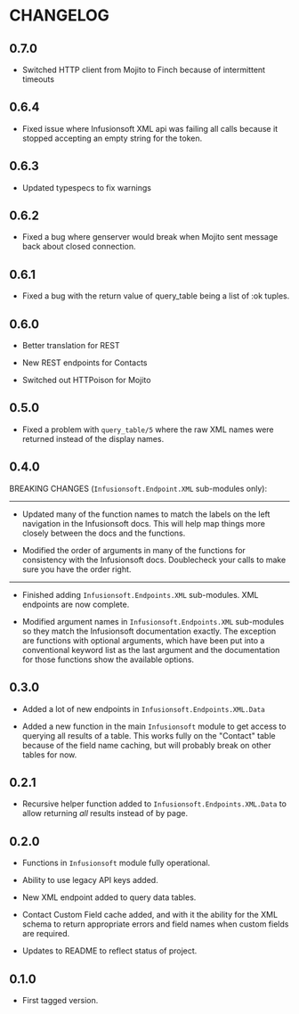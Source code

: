 CHANGELOG
=========
0.7.0
-----
* Switched HTTP client from Mojito to Finch because of intermittent timeouts

0.6.4
-----
* Fixed issue where Infusionsoft XML api was failing all calls because it stopped accepting an empty string for the token.

0.6.3
-----
* Updated typespecs to fix warnings

0.6.2
-----
* Fixed a bug where genserver would break when Mojito sent message back about closed connection.

0.6.1
-----
* Fixed a bug with the return value of query_table being a list of :ok tuples.

0.6.0
-----

* Better translation for REST

* New REST endpoints for Contacts

* Switched out HTTPoison for Mojito

0.5.0
-----

* Fixed a problem with `query_table/5` where the raw XML names were returned instead of the display names.


0.4.0
-----

BREAKING CHANGES (`Infusionsoft.Endpoint.XML` sub-modules only):
* **
* Updated many of the function names to match the labels on the left navigation in the Infusionsoft docs. This will help map things more closely between the docs and the functions.

* Modified the order of arguments in many of the functions for consistency with the Infusionsoft docs. Doublecheck your calls to make sure you have the order right.
* **

* Finished adding `Infusionsoft.Endpoints.XML` sub-modules. XML endpoints are now complete.
  
* Modified argument names in `Infusionsoft.Endpoints.XML` sub-modules so they match the Infusionsoft documentation exactly. The exception are functions with optional arguments, which have been put into a conventional keyword list as the last argument and the documentation for those functions show the available options.

0.3.0
-----

* Added a lot of new endpoints in `Infusionsoft.Endpoints.XML.Data`
  
* Added a new function in the main `Infusionsoft` module to get access to querying all results of a table. This works fully on the "Contact" table because of the field name caching, but will probably break on other tables for now.

0.2.1
-----

* Recursive helper function added to `Infusionsoft.Endpoints.XML.Data` to allow returning _all_ results instead of by page.

0.2.0
-----

* Functions in `Infusionsoft` module fully operational.

* Ability to use legacy API keys added.
  
* New XML endpoint added to query data tables.
  
* Contact Custom Field cache added, and with it the ability for the XML schema to return appropriate errors and field names when custom fields are required.

* Updates to README to reflect status of project.

0.1.0
-----

* First tagged version.